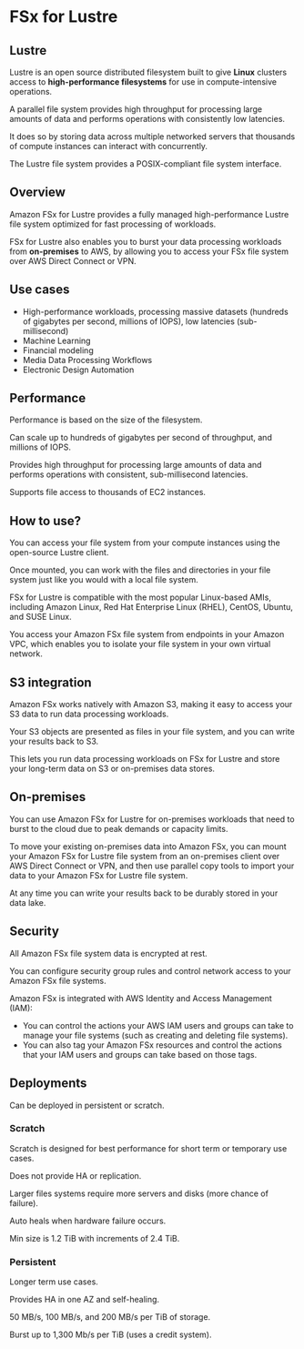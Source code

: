 # FSx for Lustre

## Lustre

Lustre is an open source distributed filesystem built to give **Linux** clusters access to **high-performance filesystems** for use in compute-intensive operations.

A parallel file system provides high throughput for processing large amounts of data and performs operations with consistently low latencies.

It does so by storing data across multiple networked servers that thousands of compute instances can interact with concurrently.

The Lustre file system provides a POSIX-compliant file system interface.


## Overview

Amazon FSx for Lustre provides a fully managed high-performance Lustre file system optimized for fast processing of workloads.

FSx for Lustre also enables you to burst your data processing workloads from **on-premises** to AWS, by allowing you to access your FSx file system over AWS Direct Connect or VPN.


## Use cases

- High-performance workloads, processing massive datasets (hundreds of gigabytes per second, millions of IOPS), low latencies (sub-millisecond)
- Machine Learning
- Financial modeling
- Media Data Processing Workflows
- Electronic Design Automation


## Performance

Performance is based on the size of the filesystem.

Can scale up to hundreds of gigabytes per second of throughput, and millions of IOPS.

Provides high throughput for processing large amounts of data and performs operations with consistent, sub-millisecond latencies.

Supports file access to thousands of EC2 instances.


## How to use?

You can access your file system from your compute instances using the open-source Lustre client.

Once mounted, you can work with the files and directories in your file system just like you would with a local file system.

FSx for Lustre is compatible with the most popular Linux-based AMIs, including Amazon Linux, Red Hat Enterprise Linux (RHEL), CentOS, Ubuntu, and SUSE Linux.

You access your Amazon FSx file system from endpoints in your Amazon VPC, which enables you to isolate your file system in your own virtual network.


## S3 integration

Amazon FSx works natively with Amazon S3, making it easy to access your S3 data to run data processing workloads.

Your S3 objects are presented as files in your file system, and you can write your results back to S3.

This lets you run data processing workloads on FSx for Lustre and store your long-term data on S3 or on-premises data stores.


## On-premises

You can use Amazon FSx for Lustre for on-premises workloads that need to burst to the cloud due to peak demands or capacity limits.

To move your existing on-premises data into Amazon FSx, you can mount your Amazon FSx for Lustre file system from an on-premises client over AWS Direct Connect or VPN, and then use parallel copy tools to import your data to your Amazon FSx for Lustre file system.

At any time you can write your results back to be durably stored in your data lake.


## Security

All Amazon FSx file system data is encrypted at rest.

You can configure security group rules and control network access to your Amazon FSx file systems.

Amazon FSx is integrated with AWS Identity and Access Management (IAM):
- You can control the actions your AWS IAM users and groups can take to manage your file systems (such as creating and deleting file systems).
- You can also tag your Amazon FSx resources and control the actions that your IAM users and groups can take based on those tags.


## Deployments

Can be deployed in persistent or scratch.

### Scratch

Scratch is designed for best performance for short term or temporary use cases.

Does not provide HA or replication.

Larger files systems require more servers and disks (more chance of failure).

Auto heals when hardware failure occurs.

Min size is 1.2 TiB with increments of 2.4 TiB.

### Persistent

Longer term use cases.

Provides HA in one AZ and self-healing.

50 MB/s, 100 MB/s, and 200 MB/s per TiB of storage.

Burst up to 1,300 Mb/s per TiB (uses a credit system).

